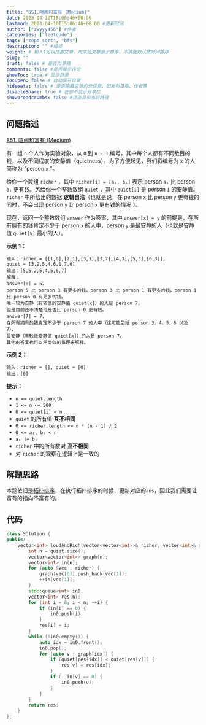 ```yaml
---
title: "851.喧闹和富有 (Medium)"
date: 2023-04-10T15:06:46+08:00
lastmod: 2023-04-10T15:06:46+08:00 #更新时间
author: ["zwyyy456"] #作者
categories: ["leetcode"]
tags: ["topo sort", "bfs"]
description: "" #描述
weight: # 输入1可以顶置文章，用来给文章展示排序，不填就默认按时间排序
slug: ""
draft: false # 是否为草稿
comments: false #是否展示评论
showToc: true # 显示目录
TocOpen: false # 自动展开目录
hidemeta: false # 是否隐藏文章的元信息，如发布日期、作者等
disableShare: true # 底部不显示分享栏
showbreadcrumbs: false #顶部显示当前路径
---
```

## 问题描述
[851. 喧闹和富有 (Medium)](https://leetcode.cn/problems/loud-and-rich/)

有一组 `n` 个人作为实验对象，从 `0` 到 `n - 1`
编号，其中每个人都有不同数目的钱，以及不同程度的安静值（quietness）。为了方便起见，我们将编号为 `x`
的人简称为 "person `x` "。

给你一个数组 `richer` ，其中 `richer[i] = [aᵢ, bᵢ]` 表示 person `aᵢ` 比
person `bᵢ` 更有钱。另给你一个整数数组 `quiet` ，其中 `quiet[i]` 是 person
`i` 的安静值。 `richer` 中所给出的数据 **逻辑自洽**（也就是说，在 person `x` 比
person `y` 更有钱的同时，不会出现 person `y` 比 person `x` 更有钱的情况 ）。

现在，返回一个整数数组 `answer` 作为答案，其中 `answer[x] = y`
的前提是，在所有拥有的钱肯定不少于 person `x` 的人中，person `y` 是最安静的人（也就是安静值
`quiet[y]` 最小的人）。

**示例 1：**

```
输入：richer = [[1,0],[2,1],[3,1],[3,7],[4,3],[5,3],[6,3]],
quiet = [3,2,5,4,6,1,7,0]
输出：[5,5,2,5,4,5,6,7]
解释：
answer[0] = 5，
person 5 比 person 3 有更多的钱，person 3 比 person 1 有更多的钱，person 1
比 person 0 有更多的钱。
唯一较为安静（有较低的安静值 quiet[x]）的人是 person 7，
但是目前还不清楚他是否比 person 0 更有钱。
answer[7] = 7，
在所有拥有的钱肯定不少于 person 7 的人中（这可能包括 person 3，4，5，6 以及 7），
最安静（有较低安静值 quiet[x]）的人是 person 7。
其他的答案也可以用类似的推理来解释。

```

**示例 2：**

```
输入：richer = [], quiet = [0]
输出：[0]

```

**提示：**

- `n == quiet.length`
- `1 <= n <= 500`
- `0 <= quiet[i] < n`
- `quiet` 的所有值 **互不相同**
- `0 <= richer.length <= n * (n - 1) / 2`
- `0 <= aᵢ, bᵢ < n`
- `aᵢ != bᵢ`
- `richer` 中的所有数对 **互不相同**
- 对 `richer` 的观察在逻辑上是一致的

## 解题思路
本题依旧是[拓扑排序](https://blog.zwyyy456.tech/zh/posts/tech/topo-sort/)，在执行拓扑排序的时候，更新对应的`ans`，因此我们需要让富有的指向不富有的。

## 代码
```cpp
class Solution {
public:
    vector<int> loudAndRich(vector<vector<int>>& richer, vector<int>& quiet) {
        int n = quiet.size();
        vector<vector<int>> graph(n);
        vector<int> in(n);
        for (auto &vec : richer) {
            graph[vec[0]].push_back(vec[1]);
            ++in[vec[1]];
        }
        std::queue<int> in0;
        vector<int> res(n);
        for (int i = 0; i < n; ++i) {
            if (in[i] == 0) {
                in0.push(i);
            }
            res[i] = i;
        }
        while (!in0.empty()) {
            auto idx = in0.front();
            in0.pop();
            for (auto v : graph[idx]) {
                if (quiet[res[idx]] < quiet[res[v]]) {
                    res[v] = res[idx];
                }
                if (--in[v] == 0) {
                    in0.push(v);
                }
            }
        }
        return res;
    }
};
```

